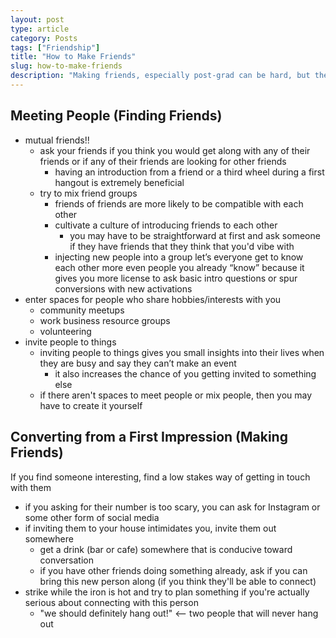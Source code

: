 ```yaml
---
layout: post
type: article
category: Posts
tags: ["Friendship"]
title: "How to Make Friends"
slug: how-to-make-friends
description: "Making friends, especially post-grad can be hard, but there are ways to do it."
---
```


## Meeting People (Finding Friends)

* mutual friends!!
    * ask your friends if you think you would get along with any of their friends or if any of their friends are looking for other friends
        * having an introduction from a friend or a third wheel during a first hangout is extremely beneficial
    * try to mix friend groups
        * friends of friends are more likely to be compatible with each other
        * cultivate a culture of introducing friends to each other
            * you may have to be straightforward at first and ask someone if they have friends that they think that you'd vibe with
        * injecting new people into a group let’s everyone get to know each other more even people you already “know” because it gives you more license to ask basic intro questions or spur conversions with new activations 
* enter spaces for people who share hobbies/interests with you
    * community meetups
    * work business resource groups
    * volunteering
* invite people to things
    * inviting people to things gives you small insights into their lives when they are busy and say they can’t make an event 
        * it also increases the chance of you getting invited to something else
    * if there aren't spaces to meet people or mix people, then you may have to create it yourself

## Converting from a First Impression (Making Friends)

If you find someone interesting, find a low stakes way of getting in touch with them
* if you asking for their number is too scary, you can ask for Instagram or some other form of social media
* if inviting them to your house intimidates you, invite them out somewhere
    * get a drink (bar or cafe) somewhere that is conducive toward conversation
    * if you have other friends doing something already, ask if you can bring this new person along (if you think they'll be able to connect)
* strike while the iron is hot and try to plan something if you're actually serious about connecting with this person
    * "we should definitely hang out!" <-- two people that will never hang out